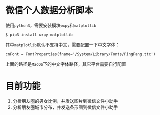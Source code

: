 # 微信个人数据分析脚本

使用`python3`，需要安装模块`wxpy`和`matplotlib`

```
$ pip3 install wxpy matplotlib
```

其中`matplotlib`默认不支持中文，需要配置一下中文字体：

```
cnFont = FontProperties(fname='/System/Library/Fonts/PingFang.ttc')
```

上面的路径是`MacOS`下的中文字体路径，其它平台需要自行配置


# 目前功能

1. 分析朋友圈的男女比例，并发送图片到微信文件小助手
2. 分析朋友圈城市分布，并发送条形图到微信文件小助手


